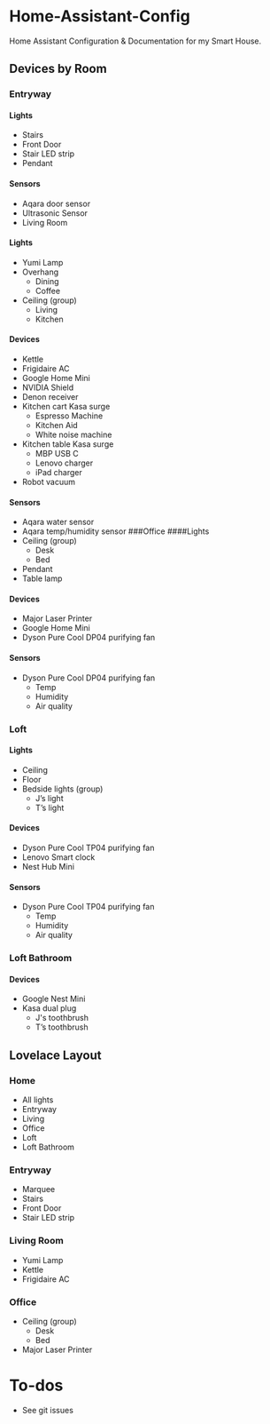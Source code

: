 # Home-Assistant-Config
Home Assistant Configuration &amp; Documentation for my Smart House.
## Devices by Room
### Entryway

#### Lights
- Stairs
- Front Door
- Stair LED strip
- Pendant

#### Sensors
- Aqara door sensor
- Ultrasonic Sensor
- Living Room

#### Lights
- Yumi Lamp
- Overhang 
  - Dining
  - Coffee
- Ceiling (group)
  - Living
  - Kitchen

#### Devices
- Kettle
- Frigidaire AC
- Google Home Mini
- NVIDIA Shield
- Denon receiver
- Kitchen cart Kasa surge
  - Espresso Machine
  - Kitchen Aid
  - White noise machine
- Kitchen table Kasa surge
  - MBP USB C
  - Lenovo charger
  - iPad charger
- Robot vacuum

#### Sensors
- Aqara water sensor
- Aqara temp/humidity sensor
###Office 
####Lights
- Ceiling (group)
  - Desk    
  - Bed
- Pendant 
- Table lamp

#### Devices
- Major Laser Printer
- Google Home Mini
- Dyson Pure Cool DP04 purifying fan

#### Sensors
- Dyson Pure Cool DP04 purifying fan
  - Temp
  - Humidity
  - Air quality

### Loft
#### Lights
- Ceiling
- Floor
- Bedside lights (group)
  - J’s light
  - T’s light

#### Devices
- Dyson Pure Cool TP04 purifying fan
- Lenovo Smart clock
- Nest Hub Mini

#### Sensors
- Dyson Pure Cool TP04 purifying fan
  - Temp
  - Humidity
  - Air quality

### Loft Bathroom
#### Devices
- Google Nest Mini
- Kasa dual plug
  - J's toothbrush
  - T’s toothbrush

## Lovelace Layout
### Home
- All lights
- Entryway
- Living
- Office
- Loft
- Loft Bathroom

### Entryway
- Marquee
- Stairs
- Front Door
- Stair LED strip

### Living Room
- Yumi Lamp
- Kettle
- Frigidaire AC

### Office
- Ceiling (group)
  - Desk    
  - Bed
- Major Laser Printer

# To-dos
- See git issues
